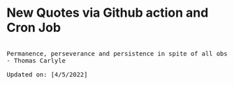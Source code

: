 # New Quotes via Github action and Cron Job

<pre>
<!-- #quote -->
Permanence, perseverance and persistence in spite of all obstacles, discouragements, and impossibilities: It is this, that in all things distinguishes the strong soul from the weak.
- Thomas Carlyle

Updated on: [4/5/2022]
<!-- #quoteEnd -->
</pre>
